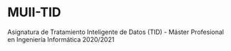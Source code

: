 # MUII-TID
Asignatura de Tratamiento Inteligente de Datos (TID) - Máster Profesional en Ingeniería Informática 2020/2021
